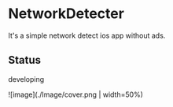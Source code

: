 # NetworkDetecter

It's a simple network detect ios app without ads.

## Status
developing


![image](./Image/cover.png | width=50%)
